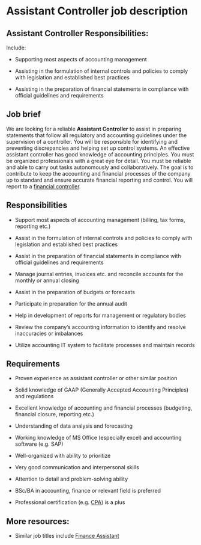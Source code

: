 # Assistant Controller job description


## Assistant Controller Responsibilities:

Include:

* Supporting most aspects of accounting management

* Assisting in the formulation of internal controls and policies to comply with legislation and established best practices

* Assisting in the preparation of financial statements in compliance with official guidelines and requirements

<em id="__mceDel"></em>


## Job brief

We are looking for a reliable <b>Assistant Controller</b> to assist in preparing statements that follow all regulatory and accounting guidelines under the supervision of a controller. You will be responsible for identifying and preventing discrepancies and helping set up control systems.
An effective assistant controller has good knowledge of accounting principles. You must be organized professionals with a great eye for detail. You must be reliable and able to carry out tasks autonomously and collaboratively.
The goal is to contribute to keep the accounting and financial processes of the company up to standard and ensure accurate financial reporting and control. You will report to a <a href="https://resources.workable.com/financial-controller-job-description">financial controller</a>.


## Responsibilities

* Support most aspects of accounting management (billing, tax forms, reporting etc.)

* Assist in the formulation of internal controls and policies to comply with legislation and established best practices

* Assist in the preparation of financial statements in compliance with official guidelines and requirements

* Manage journal entries, invoices etc. and reconcile accounts for the monthly or annual closing

* Assist in the preparation of budgets or forecasts

* Participate in preparation for the annual audit

* Help in development of reports for management or regulatory bodies

* Review the company’s accounting information to identify and resolve inaccuracies or imbalances

* Utilize accounting IT system to facilitate processes and maintain records


## Requirements

* Proven experience as assistant controller or other similar position

* Solid knowledge of GAAP (Generally Accepted Accounting Principles) and regulations

* Excellent knowledge of accounting and financial processes (budgeting, financial closure, reporting etc.)

* Understanding of data analysis and forecasting

* Working knowledge of MS Office (especially excel) and accounting software (e.g. SAP)

* Well-organized with ability to prioritize

* Very good communication and interpersonal skills

* Attention to detail and problem-solving ability

* BSc/BA in accounting, finance or relevant field is preferred

* Professional certification (e.g. <a href="https://resources.workable.com/certified-public-accountant-cpa-job-description">CPA</a>) is a plus

## More resources:
* Similar job titles include <a href="https://resources.workable.com/finance-assistant-job-description">Finance Assistant</a>
